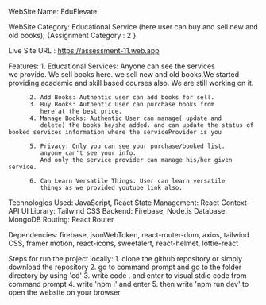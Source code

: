 
 WebSite Name: EduElevate

 WebSite Category: Educational Service (here user can buy and sell
                    new and old books);
                   {Assignment Category : 2 }


Live Site URL : https://assessment-11.web.app 

Features: 
          1. Educational Services: Anyone can see the services    
             we provide. We sell books here. we sell new and old books.We started providing academic and skill based courses also. We are still working on it.

          2. Add Books: Authentic user can add books for sell. 
          3. Buy Books: Authentic User can purchase books from 
             here at the best price.
          4. Manage Books: Authentic User can manage( update and  
             delete) the books he/she added. and can update the status of booked services information where the serviceProvider is you

          5. Privacy: Only you can see your purchase/booked list. 
             anyone can't see your info. 
             And only the service provider can manage his/her given service. 

          6. Can Learn Versatile Things: User can learn versatile 
             things as we provided youtube link also.

Technologies Used: 
         JavaScript, React
         State Management: React Context-API
         UI Library: Tailwind CSS
         Backend: Firebase, Node.js
         Database: MongoDB
         Routing: React Router

         
Dependencies:  firebase, jsonWebToken, react-router-dom, axios, tailwind CSS, framer motion, react-icons, sweetalert, react-helmet, lottie-react

Steps for run the project locally: 
            1. clone the github repository or simply download the repository
            2. go to command prompt and go to the folder directory by using 'cd'
            3. write code . and enter to visual stdio code from command prompt
            4. write 'npm i' and enter
            5. then write 'npm run dev' to open the website on your browser



          

